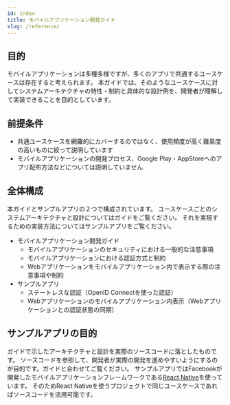```yaml
---
id: index
title: モバイルアプリケーション開発ガイド
slug: /reference/
---
```


## 目的

モバイルアプリケーションは多種多様ですが、多くのアプリで共通するユースケースは存在すると考えられます。
本ガイドでは、そのようなユースケースに対してシステムアーキテクチャの特性・制約と具体的な設計例を、開発者が理解して実装できることを目的としています。

## 前提条件

- 共通ユースケースを網羅的にカバーするのではなく、使用頻度が高く難易度の高いものに絞って説明しています
- モバイルアプリケーションの開発プロセス、Google Play・AppStoreへのアプリ配布方法などについては説明していません

## 全体構成

本ガイドとサンプルアプリの２つで構成されています。
ユースケースごとのシステムアーキテクチャと設計についてはガイドをご覧ください。
それを実現するための実装方法についてはサンプルアプリをご覧ください。

- モバイルアプリケーション開発ガイド
  - モバイルアプリケーションのセキュリティにおける一般的な注意事項
  - モバイルアプリケーションにおける認証方式と制約
  - Webアプリケーションをモバイルアプリケーション内で表示する際の注意事項や制約
- サンプルアプリ
  - ステートレスな認証（OpenID Connectを使った認証）
  - Webアプリケーションのモバイルアプリケーション内表示（Webアプリケーションとの認証状態の同期）

## サンプルアプリの目的

ガイドで示したアーキテクチャと設計を実際のソースコードに落としたものです。
ソースコードを参照して、開発者が実際の開発を進めやすいようにするのが目的です。ガイドと合わせてご覧ください。
サンプルアプリではFacebookが開発したモバイルアプリケーションフレームワークである[React Native](https://reactnative.dev/)を使っています。
そのためReact Nativeを使うプロジェクトで同じユースケースであればソースコードを流用可能です。

